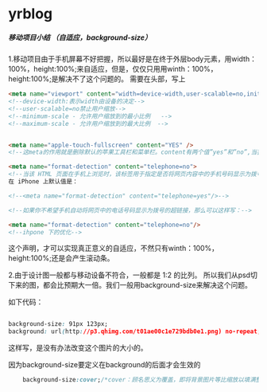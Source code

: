 yrblog
======

##### 移动项目小结 （自适应，background-size）

1.移动项目由于手机屏幕不好把握，所以最好是在终于外层body元素，用width：100%，height:100%;来自适应，但是，仅仅只用用winth：100%，height:100%;是解决不了这个问题的。
需要在头部，写上 
```html
<meta name="viewport" content="width=device-width,user-scalable=no,initial-scale=1,maximum-scale=1">
<!--device-width:表示width由设备的决定-->
<!--user-scalable=no禁止用户缩放-->
<!--minimum-scale - 允许用户缩放到的最小比例   -->
<!--maximum-scale - 允许用户缩放到的最大比例  -->


<meta name="apple-touch-fullscreen" content="YES" />
<!--这meta的作用就是删除默认的苹果工具栏和菜单栏。content有两个值”yes”和”no”,当我们需要显示工具栏和菜单栏时，这个行meta就不用加了，默认就是显示。-->

<meta name="format-detection" content="telephone=no">
<!--当该 HTML 页面在手机上浏览时，该标签用于指定是否将网页内容中的手机号码显示为拨号的超链接。-->
在 iPhone 上默认值是：

<!--<meta name="format-detection" content="telephone=yes"/>-->

<!--如果你不希望手机自动将网页中的电话号码显示为拨号的超链接，那么可以这样写：-->

<meta name="format-detection" content="telephone=no"/>
<!--ihpone 下的优化-->

```
这个声明，才可以实现真正意义的自适应，不然只有winth：100%，height:100%;还是会产生滚动条。

2.由于设计图一般都与移动设备不符合，一般都是 1:2 的比列。
所以我们从psd切下来的图，都会比预期大一倍。我们一般用background-size来解决这个问题。

如下代码：

```css

background-size: 91px 123px;
background: url(http://p3.qhimg.com/t01ae00c1e729bdb0e1.png) no-repeat;

```

这样写，是没有办法改变这个图片的大小的。

因为background-size要定义在background的后面才会生效的

```css
    background-size:cover;/*cover：顾名思义为覆盖，即将背景图片等比缩放以填满整个容器；*/
```

